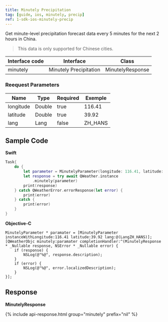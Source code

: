 ```yaml
---
title: Minutely Precipitation
tag: [guide, ios, minutely, precip]
ref: 1-sdk-ios-minutely-precip
---
```


Get minute-level precipitation forecast data every 5 minutes for the next 2 hours in China.

> This data is only supported for Chinese cities.

| Interface code| Interface  | Class |
| ---------- | ----------- | ------------ |
| minutely | Minutely Precipitation  | MinutelyResponse |

### Reequest Parameters

| Name  | Type | Required | Exemple |
| -------- | -------- | ---- | ------ |
| longitude | Double | true | 116.41 |
| latitude | Double | true | 39.92 |
| lang | Lang | false | ZH_HANS |

## Sample Code

**Swift**

```swift
Task{
    do {
        let parameter = MinutelyParameter(longitude: 116.41, latitude: 39.92)
        let response = try await QWeather.instance
            .minutely(parameter)
        print(response)
    } catch QWeatherError.errorResponse(let error) {
        print(error)
    } catch {
        print(error)
    }
}
```

**Objective-C**

```objc
MinutelyParameter * paramater = [MinutelyParameter instanceWithLongitude:116.41 latitude:39.92 lang:@(LangZH_HANS)];
[QWeatherObjc minutely:paramater completionHandler:^(MinutelyResponse * _Nullable response, NSError * _Nullable error) {
    if (response) {
        NSLog(@"%@", response.description);
    }
    if (error) {
        NSLog(@"%@", error.localizedDescription);
    }
}];
```

## Response

**MinutelyResponse**

{% include api-response.html group="minutely" prefix="nil"  %}